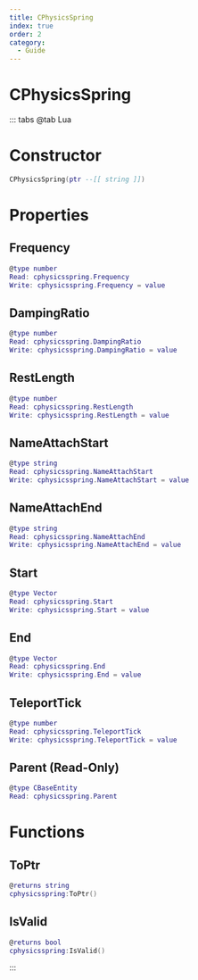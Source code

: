 ```yaml
---
title: CPhysicsSpring
index: true
order: 2
category:
  - Guide
---
```


# CPhysicsSpring

::: tabs
@tab Lua
# Constructor
```lua
CPhysicsSpring(ptr --[[ string ]])
```
# Properties
## Frequency 
```lua
@type number
Read: cphysicsspring.Frequency
Write: cphysicsspring.Frequency = value
```
## DampingRatio 
```lua
@type number
Read: cphysicsspring.DampingRatio
Write: cphysicsspring.DampingRatio = value
```
## RestLength 
```lua
@type number
Read: cphysicsspring.RestLength
Write: cphysicsspring.RestLength = value
```
## NameAttachStart 
```lua
@type string
Read: cphysicsspring.NameAttachStart
Write: cphysicsspring.NameAttachStart = value
```
## NameAttachEnd 
```lua
@type string
Read: cphysicsspring.NameAttachEnd
Write: cphysicsspring.NameAttachEnd = value
```
## Start 
```lua
@type Vector
Read: cphysicsspring.Start
Write: cphysicsspring.Start = value
```
## End 
```lua
@type Vector
Read: cphysicsspring.End
Write: cphysicsspring.End = value
```
## TeleportTick 
```lua
@type number
Read: cphysicsspring.TeleportTick
Write: cphysicsspring.TeleportTick = value
```
## Parent (Read-Only)
```lua
@type CBaseEntity
Read: cphysicsspring.Parent
```
# Functions
## ToPtr
```lua
@returns string
cphysicsspring:ToPtr()
```
## IsValid
```lua
@returns bool
cphysicsspring:IsValid()
```

:::